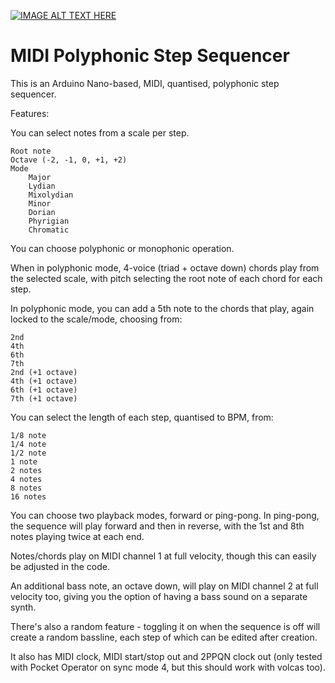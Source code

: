 
[![IMAGE ALT TEXT HERE](https://img.youtube.com/vi/sI0n5H2NAZI/0.jpg)](https://www.youtube.com/watch?v=sI0n5H2NAZI)

# MIDI Polyphonic Step Sequencer

This is an Arduino Nano-based, MIDI, quantised, polyphonic step sequencer. 

Features: 

You can select notes from a scale per step. 

    Root note
    Octave (-2, -1, 0, +1, +2)
    Mode
        Major
        Lydian
        Mixolydian
        Minor
        Dorian
        Phyrigian
        Chromatic

You can choose polyphonic or monophonic operation.

When in polyphonic mode, 4-voice (triad + octave down) chords play from the selected scale, with pitch selecting the root note of each chord for each step.

In polyphonic mode, you can add a 5th note to the chords that play, again locked to the scale/mode, choosing from:

    2nd
    4th
    6th
    7th
    2nd (+1 octave)
    4th (+1 octave)
    6th (+1 octave)
    7th (+1 octave)

You can select the length of each step, quantised to BPM, from: 
    
    1/8 note
    1/4 note
    1/2 note
    1 note
    2 notes
    4 notes
    8 notes
    16 notes

You can choose two playback modes, forward or ping-pong. In ping-pong, the sequence will play forward and then in reverse, with the 1st and 8th notes playing twice at each end. 

Notes/chords play on MIDI channel 1 at full velocity, though this can easily be adjusted in the code. 

An additional bass note, an octave down, will play on MIDI channel 2 at full velocity too, giving you the option of having a bass sound on a separate synth. 

There's also a random feature - toggling it on when the sequence is off will create a random bassline, each step of which can be edited after creation. 

It also has MIDI clock, MIDI start/stop out and 2PPQN clock out (only tested with Pocket Operator on sync mode 4, but this should work with volcas too). 



